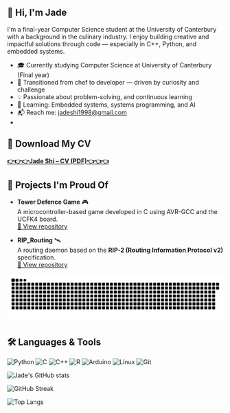 ## 👋 Hi, I'm Jade

I'm a final-year Computer Science student at the University of Canterbury with a background in the culinary industry. I enjoy building creative and impactful solutions through code — especially in C++, Python, and embedded systems.

- 🎓 Currently studying Computer Science at University of Canterbury (Final year)
- 🔄 Transitioned from chef to developer — driven by curiosity and challenge
- 💡 Passionate about problem-solving, and continuous learning
- 🌱 Learning: Embedded systems, systems programming, and AI
- 📬 Reach me: jadeshi1998@gmail.com
- 
## 📄 Download My CV

**[👉👉👉Jade Shi – CV (PDF)👈👈👈](https://github.com/Jadeshi1998/Jadeshi1998/blob/main/Yumeng%20Shi%20CV.pdf)**


## 🧩 Projects I'm Proud Of

- **Tower Defence Game** 🎮  
  A microcontroller-based game developed in C using AVR-GCC and the UCFK4 board.  
  [🔗 View repository](https://github.com/Jadeshi1998/Tower-Defence-)

- **RIP_Routing** 🛰️  
  A routing daemon based on the **RIP-2 (Routing Information Protocol v2)** specification.   
  [🔗 View repository](https://github.com/Jadeshi1998/RIPv2) 


<picture>
  <source media="(prefers-color-scheme: dark)" srcset="https://raw.githubusercontent.com/Jadeshi1998/Jadeshi1998/output/github-contribution-grid-snake-dark.svg">
  <source media="(prefers-color-scheme: light)" srcset="https://raw.githubusercontent.com/Jadeshi1998/Jadeshi1998/output/github-contribution-grid-snake.svg">
  <img alt="github contribution grid snake animation" src="https://raw.githubusercontent.com/Jadeshi1998/Jadeshi1998/output/github-contribution-grid-snake.svg">
</picture>

## 🛠️ Languages & Tools

![Python](https://img.shields.io/badge/Python-3776AB?style=for-the-badge&logo=python&logoColor=white)
![C](https://img.shields.io/badge/C-00599C?style=for-the-badge&logo=c&logoColor=white)
![C++](https://img.shields.io/badge/C++-00599C?style=for-the-badge&logo=c%2B%2B&logoColor=white)
![R](https://img.shields.io/badge/R-276DC3?style=for-the-badge&logo=r&logoColor=white)
![Arduino](https://img.shields.io/badge/Arduino-00979D?style=for-the-badge&logo=arduino&logoColor=white)
![Linux](https://img.shields.io/badge/Linux-FCC624?style=for-the-badge&logo=linux&logoColor=black)
![Git](https://img.shields.io/badge/Git-F05032?style=for-the-badge&logo=git&logoColor=white)



![Jade's GitHub stats](https://github-readme-stats.vercel.app/api?username=Jadeshi1998&show_icons=true&theme=tokyonight)

![GitHub Streak](https://streak-stats.demolab.com?user=Jadeshi1998&theme=tokyonight)

![Top Langs](https://github-readme-stats.vercel.app/api/top-langs/?username=Jadeshi1998&layout=compact&theme=tokyonight)


<!--
**Jadeshi1998/Jadeshi1998** is a ✨ _special_ ✨ repository because its `README.md` (this file) appears on your GitHub profile.

